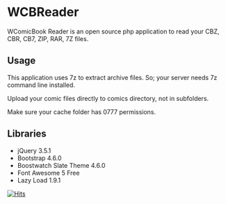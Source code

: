 # WCBReader
WComicBook Reader is an open source php application to read your CBZ, CBR, CB7, ZIP, RAR, 7Z files.

## Usage
This application uses 7z to extract archive files. So; your server needs 7z command line installed.

Upload your comic files directly to comics directory, not in subfolders.

Make sure your cache folder has 0777 permissions.

## Libraries
- jQuery 3.5.1
- Bootstrap 4.6.0
- Boostwatch Slate Theme 4.6.0
- Font Awesome 5 Free
- Lazy Load 1.9.1

[![Hits](https://hits.seeyoufarm.com/api/count/incr/badge.svg?url=https%3A%2F%2Fgithub.com%2FWebFikirleri%2FWCBReader&count_bg=%233D8FC8&title_bg=%23555555&icon=microsoftacademic.svg&icon_color=%23E7E7E7&title=VISITS&edge_flat=true)](https://hits.seeyoufarm.com)
